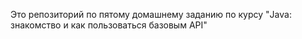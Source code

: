 Это репозиторий по пятому домашнему заданию по курсу "Java: знакомство и как пользоваться базовым API"
